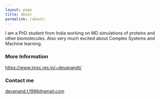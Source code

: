 ```yaml
---
layout: page
title: About
permalink: /about/
---
```


I am a PhD student from India working on MD simulations of proteins and other biomolecules. Also very much excited about Complex Systems and Machine learning. 

### More Information

https://www.imsc.res.in/~devanandt/

### Contact me

[devanand.t.1986@gmail.com](mailto:devanand.t.1986@gmail.com)
